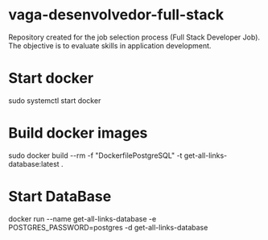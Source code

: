# vaga-desenvolvedor-full-stack
Repository created for the job selection process (Full Stack Developer Job).
The objective is to evaluate skills in application development.

# Start docker
sudo systemctl start docker

# Build docker images
sudo docker build --rm -f "DockerfilePostgreSQL" -t get-all-links-database:latest .

# Start DataBase
docker run --name get-all-links-database -e POSTGRES_PASSWORD=postgres -d get-all-links-database